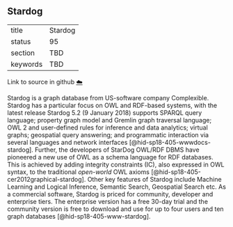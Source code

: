 ## Stardog


|          |         |
| -------- | ------- |
| title    | Stardog |
| status   | 95      |
| section  | TBD     |
| keywords | TBD     |

Link to source in github [:cloud:](https://github.com/cloudmesh/technologies/blob/master/chapters/incomming/abstract-stardog.md)



Stardog is a graph database from US-software company Complexible.
Stardog has a particular focus on OWL and RDF-based systems, with the
latest release Stardog 5.2 (9 January 2018) supports SPARQL query
language; property graph model and Gremlin graph traversal language; OWL
2 and user-defined rules for inference and data analytics; virtual
graphs; geospatial query answering; and programmatic interaction via
several languages and network
interfaces [@hid-sp18-405-wwwdocs-stardog]. Further, the developers of
StarDog OWL/RDF DBMS have pioneered a new use of OWL as a schema
language for RDF databases. This is achieved by adding integrity
constraints (IC), also expressed in OWL syntax, to the traditional
*open-world* OWL axioms [@hid-sp18-405-cer2012graphical-stardog]. Other
key features of Stardog include Machine Learning and Logical Inference,
Semantic Search, Geospatial Search etc. As a commercial software,
Stardog is priced for community, developer and enterprise tiers. The
enterprise version has a free 30-day trial and the community version is
free to download and use for up to four users and ten graph
databases [@hid-sp18-405-www-stardog].

